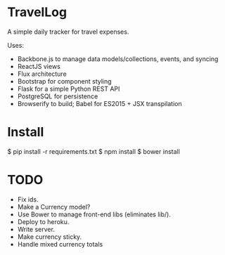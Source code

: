 TravelLog
=========

A simple daily tracker for travel expenses.

Uses:
* Backbone.js to manage data models/collections, events, and syncing
* ReactJS views
* Flux architecture
* Bootstrap for component styling
* Flask for a simple Python REST API
* PostgreSQL for persistence
* Browserify to build; Babel for ES2015 + JSX transpilation


Install
=======
$ pip install -r requirements.txt
$ npm install
$ bower install


TODO
====
- Fix ids.
- Make a Currency model?
- Use Bower to manage front-end libs (eliminates lib/).
- Deploy to heroku.
- Write server.
- Make currency sticky.
- Handle mixed currency totals

